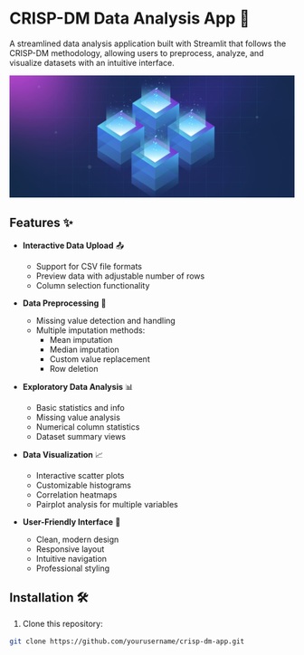 # CRISP-DM Data Analysis App 🚀

A streamlined data analysis application built with Streamlit that follows the CRISP-DM methodology, allowing users to preprocess, analyze, and visualize datasets with an intuitive interface.

![App Screenshot](capture1.PNG)

## Features ✨

- **Interactive Data Upload** 📤
  - Support for CSV file formats
  - Preview data with adjustable number of rows
  - Column selection functionality

- **Data Preprocessing** 🔧
  - Missing value detection and handling
  - Multiple imputation methods:
    - Mean imputation
    - Median imputation
    - Custom value replacement
    - Row deletion

- **Exploratory Data Analysis** 📊
  - Basic statistics and info
  - Missing value analysis
  - Numerical column statistics
  - Dataset summary views

- **Data Visualization** 📈
  - Interactive scatter plots
  - Customizable histograms
  - Correlation heatmaps
  - Pairplot analysis for multiple variables

- **User-Friendly Interface** 🎨
  - Clean, modern design
  - Responsive layout
  - Intuitive navigation
  - Professional styling

## Installation 🛠️

1. Clone this repository:
```bash
git clone https://github.com/yourusername/crisp-dm-app.git
